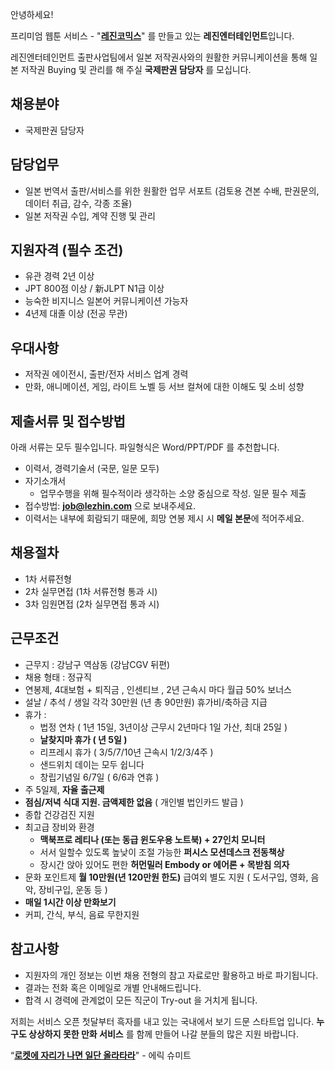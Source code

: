 안녕하세요!

프리미엄 웹툰 서비스 - "**[레진코믹스](http://www.lezhin.com)**" 를 만들고 있는 **레진엔터테인먼트**입니다.

레진엔터테인먼트 출판사업팀에서 일본 저작권사와의 원활한 커뮤니케이션을 통해 일본 저작권 Buying 및 관리를 해 주실 **국제판권 담당자** 를 모십니다. 


## 채용분야

- 국제판권 담당자 

## 담당업무

- 일본 번역서 출판/서비스를 위한 원활한 업무 서포트 
  (검토용 견본 수배, 판권문의, 데이터 취급, 감수, 각종 조율)
- 일본 저작권 수입, 계약 진행 및 관리 

## 지원자격 (필수 조건)

- 유관 경력 2년 이상
- JPT 800점 이상 / 新JLPT N1급 이상 
- 능숙한 비지니스 일본어 커뮤니케이션 가능자
- 4년제 대졸 이상 (전공 무관)

## 우대사항

- 저작권 에이전시, 출판/전자 서비스 업계 경력
- 만화, 애니메이션, 게임, 라이트 노벨 등 서브 컬쳐에 대한 이해도 및 소비 성향

## 제출서류 및 접수방법

아래 서류는 모두 필수입니다. 파일형식은 Word/PPT/PDF 를 추천합니다.

- 이력서, 경력기술서 (국문, 일문 모두)
- 자기소개서 
  - 업무수행을 위해 필수적이라 생각하는 소양 중심으로 작성. 일문 필수 제출
- 접수방법: **job@lezhin.com** 으로 보내주세요.
- 이력서는 내부에 회람되기 때문에, 희망 연봉 제시 시 **메일 본문**에 적어주세요.


## 채용절차 

- 1차 서류전형
- 2차 실무면접 (1차 서류전형 통과 시)
- 3차 임원면접 (2차 실무면접 통과 시)

## 근무조건

- 근무지 : 강남구 역삼동 (강남CGV 뒤편)
- 채용 형태 : 정규직
- 연봉제, 4대보험 + 퇴직금 , 인센티브 , 2년 근속시 마다 월급 50% 보너스
- 설날 / 추석 / 생일 각각 30만원 (년 총 90만원) 휴가비/축하금 지급
- 휴가 : 
  - 법정 연차 ( 1년 15일, 3년이상 근무시 2년마다 1일 가산, 최대 25일 )
  - **날찾지마 휴가 ( 년 5일 )**
  - 리프레시 휴가 ( 3/5/7/10년 근속시 1/2/3/4주 )
  - 샌드위치 데이는 모두 쉽니다
  - 창립기념일 6/7일 ( 6/6과 연휴 )
- 주 5일제, **자율 출근제**
- **점심/저녁 식대 지원. 금액제한 없음** ( 개인별 법인카드 발급 )
- 종합 건강검진 지원
- 최고급 장비와 환경
  - **맥북프로 레티나 (또는 동급 윈도우용 노트북) + 27인치 모니터** 
  - 서서 일할수 있도록 높낮이 조절 가능한 **퍼시스 모션데스크 전동책상** 
  - 장시간 앉아 있어도 편한 **허먼밀러 Embody or 에어론 + 목받침 의자**
- 문화 포인트제 **월 10만원(년 120만원 한도)** 급여외 별도 지원 ( 도서구입, 영화, 음악, 장비구입, 운동 등 )
- **매일 1시간 이상 만화보기**
- 커피, 간식, 부식, 음료 무한지원

## 참고사항

- 지원자의 개인 정보는 이번 채용 전형의 참고 자료로만 활용하고 바로 파기됩니다.
- 결과는 전화 혹은 이메일로 개별 안내해드립니다.
- 합격 시 경력에 관계없이 모든 직군이 Try-out 을 거치게 됩니다. 


저희는 서비스 오픈 첫달부터 흑자를 내고 있는 국내에서 보기 드문 스타트업 입니다. **누구도 상상하지 못한 만화 서비스** 를 함께 만들어 나갈 분들의 많은 지원 바랍니다.


“[**로켓에 자리가 나면 일단 올라타라**](http://estima.wordpress.com/2012/05/28/sheryl/)" - 에릭 슈미트